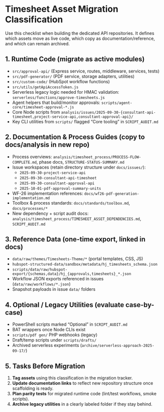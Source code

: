 # Timesheet Asset Migration Classification

Use this checklist when building the dedicated API repositories. It defines which assets move as live code, which copy as documentation/reference, and which can remain archived.

## 1. Runtime Code (migrate as active modules)
- `src/approval-api/` (Express service, routes, middleware, services, tests)
- `src/pdf-generator/` (PDF service, storage adapters, utilities)
- `src/custom-code/` (HubSpot workflow functions)
- `src/utils/getApiAccessToken.js`
- Serverless legacy logic needed for HMAC validation: `serverless/functions/approve-timesheets.js`
- Agent helpers that build/monitor approvals: `scripts/agent-core/timesheet-approval-*.js`
- Core Node scripts from `analysis/issues/2025-09-30-{consultant-api-timesheet,project-service-api,consultant-approval-api}/`
- Key CLI utilities from `scripts/` flagged “Core tooling” in `SCRIPT_AUDIT.md`

## 2. Documentation & Process Guides (copy to docs/analysis in new repo)
- Process overviews: `analysis/timesheet_process/PROCESS-FLOW-COMPLETE.md`, phase docs, `STRUCTURE-STATUS-SUMMARY.md`
- Issue workspaces (retain directory structure under `docs/issues/`):
  - `2025-09-30-project-service-api`
  - `2025-09-30-consultant-api-timesheet`
  - `2025-09-30-consultant-approval-api`
  - `2025-10-01-pdf-approval-summary-units`
- WF-26 implementation references: `docs/wf26-pdf-generation-implementation.md`
- Toolbox & process standards: `docs/standards/toolbox.md`, `docs/processes/*`
- New dependency + script audit docs: `analysis/timesheet_process/TIMESHEET_ASSET_DEPENDENCIES.md`, `SCRIPT_AUDIT.md`

## 3. Reference Data (one-time export, linked in docs)
- `data/raw/themes/Timesheets-Theme/*` (portal templates, CSS, JS)
- `hubspot-structured-data/sandbox/metadata/hj_timesheets_schema.json`
- `scripts/data/raw/hubspot-export/{schemas,data}/hj_{approvals,timesheets}_*.json`
- Workflow JSON exports referenced in issues (`data/raw/workflows/*.json`)
- Snapshot payloads in issue `data/` folders

## 4. Optional / Legacy Utilities (evaluate case-by-case)
- PowerShell scripts marked “Optional” in `SCRIPT_AUDIT.md`
- BAT wrappers once Node CLIs exist
- `scripts/pdf gen/` PHP webhooks (legacy)
- Draft/temp scripts under `scripts/drafts/`
- Archived serverless experiments (`archive/serverless-approach-2025-09-17/`)

## 5. Tasks Before Migration
1. **Tag assets** using this classification in the migration tracker.
2. **Update documentation links** to reflect new repository structure once scaffolding is ready.
3. **Plan parity tests** for migrated runtime code (lint/test workflows, smoke scripts).
4. **Archive legacy utilities** in a clearly labeled folder if they stay behind.
